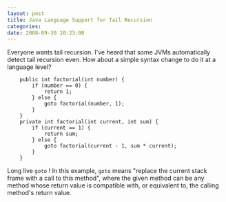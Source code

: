 ```yaml
---
layout: post
title: Java Language Support for Tail Recursion
categories: 
date: 2008-09-30 10:23:00
---
```

Everyone wants tail recursion. I've heard that some JVMs automatically detect tail recursion even. How about a simple syntax change to do it at a language level?

        public int factorial(int number) {  
            if (number == 0) {  
                return 1;  
            } else {  
                goto factorial(number, 1);  
            }  
        }  
        private int factorial(int current, int sum) {  
            if (current == 1) {  
                return sum;  
            } else {  
                goto factorial(current - 1, sum * current);  
            }  
        }

Long live `goto` ! In this example, `goto` means "replace the current stack frame with a call to this method", where the given method can be any method whose return value is compatible with, or equivalent to, the calling method's return value.